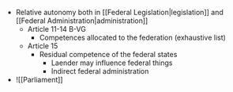 
- Relative autonomy both in [[Federal Legislation|legislation]] and [[Federal Administration|administration]]
	- Article 11-14 B-VG
		- Competences allocated to the federation (exhaustive list)
	- Article 15
		- Residual competence of the federal states
			- Laender may influence federal things
			- Indirect federal administration
- ![[Parliament]]

